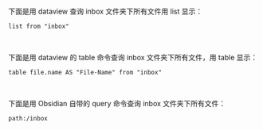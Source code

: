 
<br>


下面是用 dataview 查询 inbox 文件夹下所有文件用 list 显示：

```dataview
list from "inbox"
```

<br>


下面是用 dataview 的 table 命令查询 inbox 文件夹下所有文件，用 table 显示：

```dataview
table file.name AS "File-Name" from "inbox"
```


<br>


下面是用 Obsidian 自带的 query 命令查询 inbox 文件夹下所有文件：

```query
path:/inbox
```
